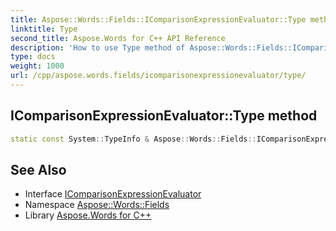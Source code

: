```yaml
---
title: Aspose::Words::Fields::IComparisonExpressionEvaluator::Type method
linktitle: Type
second_title: Aspose.Words for C++ API Reference
description: 'How to use Type method of Aspose::Words::Fields::IComparisonExpressionEvaluator class in C++.'
type: docs
weight: 1000
url: /cpp/aspose.words.fields/icomparisonexpressionevaluator/type/
---
```

## IComparisonExpressionEvaluator::Type method




```cpp
static const System::TypeInfo & Aspose::Words::Fields::IComparisonExpressionEvaluator::Type()
```

## See Also

* Interface [IComparisonExpressionEvaluator](../)
* Namespace [Aspose::Words::Fields](../../)
* Library [Aspose.Words for C++](../../../)
